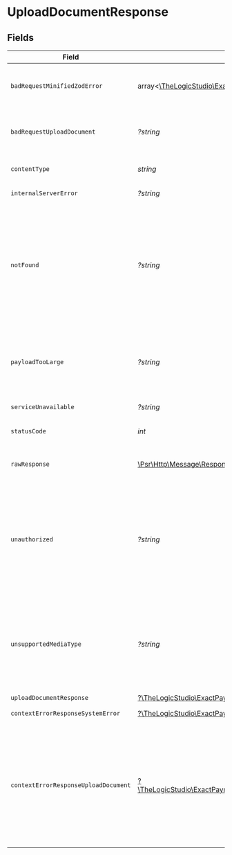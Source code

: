 # UploadDocumentResponse


## Fields

| Field                                                                                                                                                                                                           | Type                                                                                                                                                                                                            | Required                                                                                                                                                                                                        | Description                                                                                                                                                                                                     |
| --------------------------------------------------------------------------------------------------------------------------------------------------------------------------------------------------------------- | --------------------------------------------------------------------------------------------------------------------------------------------------------------------------------------------------------------- | --------------------------------------------------------------------------------------------------------------------------------------------------------------------------------------------------------------- | --------------------------------------------------------------------------------------------------------------------------------------------------------------------------------------------------------------- |
| `badRequestMinifiedZodError`                                                                                                                                                                                    | array<[\TheLogicStudio\ExactPayments\Models\Shared\ZodError](../../Models/Shared/ZodError.md)>                                                                                                                  | :heavy_minus_sign:                                                                                                                                                                                              | **Bad Request**\<br/>\<br/>The request body contains a malformed request or is incomplete.<br/>                                                                                                                 |
| `badRequestUploadDocument`                                                                                                                                                                                      | *?string*                                                                                                                                                                                                       | :heavy_minus_sign:                                                                                                                                                                                              | **Bad Request**\<br/>\<br/>The request body contains a malformed request or is incomplete.<br/>                                                                                                                 |
| `contentType`                                                                                                                                                                                                   | *string*                                                                                                                                                                                                        | :heavy_check_mark:                                                                                                                                                                                              | HTTP response content type for this operation                                                                                                                                                                   |
| `internalServerError`                                                                                                                                                                                           | *?string*                                                                                                                                                                                                       | :heavy_minus_sign:                                                                                                                                                                                              | **Internal Server Error**<br/>                                                                                                                                                                                  |
| `notFound`                                                                                                                                                                                                      | *?string*                                                                                                                                                                                                       | :heavy_minus_sign:                                                                                                                                                                                              | **Not Found**\<br/>\<br/>When you'll get `404 Not Found` response:<br/>- The Organization doesn't exist.<br/>- The provided Onboarding Application doesn't exist.<br/>- The Principal doesn't exist on the Onboarding Application.<br/> |
| `payloadTooLarge`                                                                                                                                                                                               | *?string*                                                                                                                                                                                                       | :heavy_minus_sign:                                                                                                                                                                                              | **Payload Too Large**\<br/>\<br/>When you'll get `413 Payload Too Large` response:<br/>- The Document size is > 14 MB.<br/>                                                                                     |
| `serviceUnavailable`                                                                                                                                                                                            | *?string*                                                                                                                                                                                                       | :heavy_minus_sign:                                                                                                                                                                                              | **Service Unavailable**<br/>                                                                                                                                                                                    |
| `statusCode`                                                                                                                                                                                                    | *int*                                                                                                                                                                                                           | :heavy_check_mark:                                                                                                                                                                                              | HTTP response status code for this operation                                                                                                                                                                    |
| `rawResponse`                                                                                                                                                                                                   | [\Psr\Http\Message\ResponseInterface](https://www.php-fig.org/psr/psr-7/#33-psrhttpmessageresponseinterface)                                                                                                    | :heavy_check_mark:                                                                                                                                                                                              | Raw HTTP response; suitable for custom response parsing                                                                                                                                                         |
| `unauthorized`                                                                                                                                                                                                  | *?string*                                                                                                                                                                                                       | :heavy_minus_sign:                                                                                                                                                                                              | **Unauthorized**\<br/>\<br/>When you'll get `401 Unauthorized` response:<br/>- The User or Application Token is invalid.<br/>- The User or Application Token doesn't have permission to upload Documents.<br/>  |
| `unsupportedMediaType`                                                                                                                                                                                          | *?string*                                                                                                                                                                                                       | :heavy_minus_sign:                                                                                                                                                                                              | **Unsupported Media Type**\<br/>\<br/>When you'll get `415 Unsupported Media Type` response:<br/>- Unable to identify the Document type.<br/>- Document type not supported.<br/>                                |
| `uploadDocumentResponse`                                                                                                                                                                                        | [?\TheLogicStudio\ExactPayments\Models\Shared\UploadDocumentResponse](../../Models/Shared/UploadDocumentResponse.md)                                                                                            | :heavy_minus_sign:                                                                                                                                                                                              | **Created**                                                                                                                                                                                                     |
| `contextErrorResponseSystemError`                                                                                                                                                                               | [?\TheLogicStudio\ExactPayments\Models\Shared\ContextErrorResponseSystemError](../../Models/Shared/ContextErrorResponseSystemError.md)                                                                          | :heavy_minus_sign:                                                                                                                                                                                              | **Internal Server Error**<br/>                                                                                                                                                                                  |
| `contextErrorResponseUploadDocument`                                                                                                                                                                            | [?\TheLogicStudio\ExactPayments\Models\Shared\ContextErrorResponseUploadDocument](../../Models/Shared/ContextErrorResponseUploadDocument.md)                                                                    | :heavy_minus_sign:                                                                                                                                                                                              | **Not Found**\<br/>\<br/>When you'll get `404 Not Found` response:<br/>- The Organization doesn't exist.<br/>- The provided Onboarding Application doesn't exist.<br/>- The Principal doesn't exist on the Onboarding Application.<br/> |